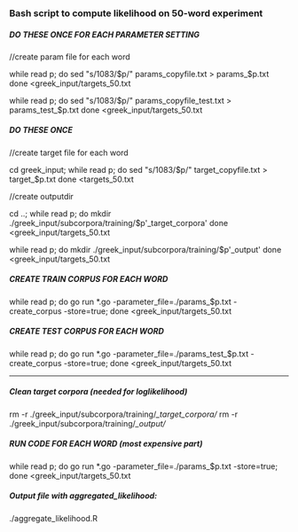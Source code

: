 ### Bash script to compute likelihood on 50-word experiment


##### DO THESE ONCE FOR EACH PARAMETER SETTING

//create param file for each word

while read p;  do
sed "s/1083/$p/" params_copyfile.txt > params_$p.txt
done <greek_input/targets_50.txt

while read p;  do
sed "s/1083/$p/" params_copyfile_test.txt > params_test_$p.txt
done <greek_input/targets_50.txt


##### DO THESE ONCE

//create target  file for each word

cd greek_input;
while read p;  do
sed "s/1083/$p/" target_copyfile.txt > target_$p.txt
done <targets_50.txt

//create outputdir

cd ..;
while read p;  do
mkdir ./greek_input/subcorpora/training/$p'_target_corpora'
done <greek_input/targets_50.txt

while read p;  do
mkdir ./greek_input/subcorpora/training/$p'_output'
done <greek_input/targets_50.txt


##### CREATE TRAIN CORPUS FOR EACH WORD

while read p;  do
go run *.go -parameter_file=./params_$p.txt  -create_corpus  -store=true;
done <greek_input/targets_50.txt

##### CREATE TEST CORPUS FOR EACH WORD

while read p;  do
go run *.go -parameter_file=./params_test_$p.txt  -create_corpus  -store=true;
done <greek_input/targets_50.txt

________________


##### Clean target corpora (needed for loglikelihood)

rm -r ./greek_input/subcorpora/training/*_target_corpora/*
rm -r ./greek_input/subcorpora/training/*_output/*


##### RUN CODE FOR EACH WORD (most expensive part)

while read p;  do
go run *.go -parameter_file=./params_$p.txt  -store=true;
done <greek_input/targets_50.txt


##### Output file with aggregated_likelihood:

./aggregate_likelihood.R

